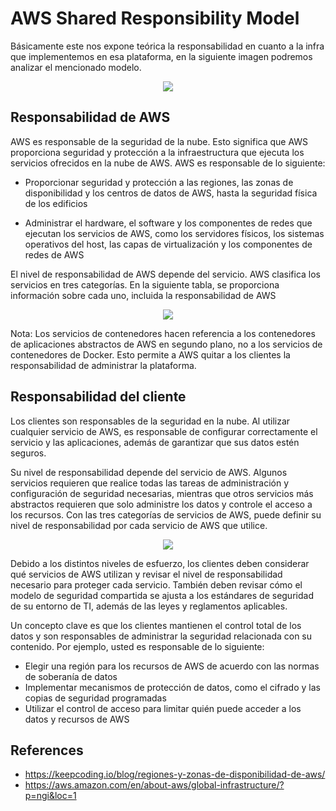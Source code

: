 # AWS Shared Responsibility Model

Básicamente este nos expone teórica la responsabilidad en cuanto a la infra que implementemos en esa plataforma, en la siguiente imagen podremos analizar el mencionado modelo. 

<p align="center">
  <img src="https://github.com/dimasx010/knowledge/assets/105082657/d6198954-788a-4631-b63a-c4e501bd0a43">
</p>

## Responsabilidad de AWS

AWS es responsable de la seguridad de la nube. Esto significa que AWS proporciona seguridad y protección a la infraestructura que ejecuta los servicios ofrecidos en la nube de AWS. AWS es responsable de lo siguiente:

- Proporcionar seguridad y protección a las regiones, las zonas de disponibilidad y los centros de datos de AWS, hasta la seguridad física de los edificios

- Administrar el hardware, el software y los componentes de redes que ejecutan los servicios de AWS, como los servidores físicos, los sistemas operativos del host, las capas de virtualización y los componentes de redes de AWS

El nivel de responsabilidad de AWS depende del servicio. AWS clasifica los servicios en tres categorías. En la siguiente tabla, se proporciona información sobre cada uno, incluida la responsabilidad de AWS

<p align="center">
  <img src="https://github.com/dimasx010/knowledge/assets/105082657/6abdee78-04b4-461a-a77b-a9204f7e694e">
</p>

Nota: Los servicios de contenedores hacen referencia a los contenedores de aplicaciones abstractos de AWS en segundo plano, no a los servicios de contenedores de Docker. Esto permite a AWS quitar a los clientes la responsabilidad de administrar la plataforma.

## Responsabilidad del cliente

Los clientes son responsables de la seguridad en la nube. Al utilizar cualquier servicio de AWS, es responsable de configurar correctamente el servicio y las aplicaciones, además de garantizar que sus datos estén seguros.

Su nivel de responsabilidad depende del servicio de AWS. Algunos servicios requieren que realice todas las tareas de administración y configuración de seguridad necesarias, mientras que otros servicios más abstractos requieren que solo administre los datos y controle el acceso a los recursos. Con las tres categorías de servicios de AWS, puede definir su nivel de responsabilidad por cada servicio de AWS que utilice.

<p align="center">
  <img src="https://github.com/dimasx010/knowledge/assets/105082657/dbbb13ce-321b-46aa-8f10-9ac730f73367">
</p>

Debido a los distintos niveles de esfuerzo, los clientes deben considerar qué servicios de AWS utilizan y revisar el nivel de responsabilidad necesario para proteger cada servicio. También deben revisar cómo el modelo de seguridad compartida se ajusta a los estándares de seguridad de su entorno de TI, además de las leyes y reglamentos aplicables.

Un concepto clave es que los clientes mantienen el control total de los datos y son responsables de administrar la seguridad relacionada con su contenido. Por ejemplo, usted es responsable de lo siguiente:

- Elegir una región para los recursos de AWS de acuerdo con las normas de soberanía de datos
- Implementar mecanismos de protección de datos, como el cifrado y las copias de seguridad programadas
- Utilizar el control de acceso para limitar quién puede acceder a los datos y recursos de AWS

## References
- https://keepcoding.io/blog/regiones-y-zonas-de-disponibilidad-de-aws/
- https://aws.amazon.com/en/about-aws/global-infrastructure/?p=ngi&loc=1